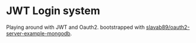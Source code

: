 # JWT Login system

Playing around with JWT and Oauth2. bootstrapped with [slavab89/oauth2-server-example-mongodb](https://github.com/slavab89/oauth2-server-example-mongodb).
